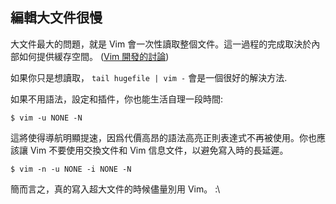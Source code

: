 ## 編輯大文件很慢

大文件最大的問題，就是 Vim 會一次性讀取整個文件。這一過程的完成取決於內部如何提供緩存空間。
([Vim 開發的討論](https://groups.google.com/forum/#!topic/vim_dev/oY3i8rqYGD4/discussion))

如果你只是想讀取， `tail hugefile | vim -` 會是一個很好的解決方法.

如果不用語法，設定和插件，你也能生活自理一段時間:

```
$ vim -u NONE -N
```

這將使得導航明顯提速，因爲代價高昂的語法高亮正則表達式不再被使用。你也應該讓 Vim 不要使用交換文件和 Vim 信息文件，以避免寫入時的長延遲。

```
$ vim -n -u NONE -i NONE -N
```

簡而言之，真的寫入超大文件的時候儘量別用 Vim。 :\
